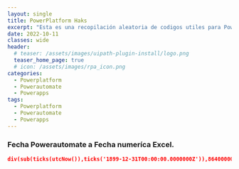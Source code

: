```yaml
---
layout: single
title: PowerPlatform Haks
excerpt: "Esta es una recopilación aleatoria de codigos utiles para PowerPlatform"
date: 2022-10-11
classes: wide
header:
  # teaser: /assets/images/uipath-plugin-install/logo.png
  teaser_home_page: true
  # icon: /assets/images/rpa_icon.png
categories:
  - Powerplatform
  - Powerautomate
  - Powerapps
tags:
  - Powerplatform
  - Powerautomate
  - Powerapps
---
```


### Fecha Powerautomate a Fecha numeríca Excel.

```json
div(sub(ticks(utcNow()),ticks('1899-12-31T00:00:00.0000000Z')),864000000000)
```
